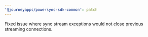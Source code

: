 ```yaml
---
'@journeyapps/powersync-sdk-common': patch
---
```


Fixed issue where sync stream exceptions would not close previous streaming connections.
